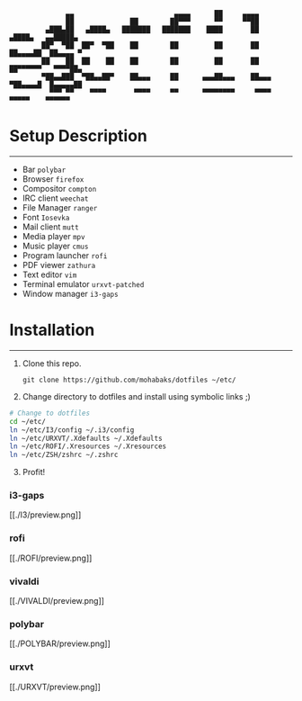 ```
              ▄▄                         ▄▄▄▄      ██     ▄▄▄▄                         
              ██              ██        ██▀▀▀      ▀▀     ▀▀██                         
         ▄███▄██   ▄████▄   ███████   ███████    ████       ██       ▄████▄   ▄▄█████▄ 
        ██▀  ▀██  ██▀  ▀██    ██        ██         ██       ██      ██▄▄▄▄██  ██▄▄▄▄ ▀ 
        ██    ██  ██    ██    ██        ██         ██       ██      ██▀▀▀▀▀▀   ▀▀▀▀██▄ 
        ▀██▄▄███  ▀██▄▄██▀    ██▄▄▄     ██      ▄▄▄██▄▄▄    ██▄▄▄   ▀██▄▄▄▄█  █▄▄▄▄▄██ 
          ▀▀▀ ▀▀    ▀▀▀▀       ▀▀▀▀     ▀▀      ▀▀▀▀▀▀▀▀     ▀▀▀▀     ▀▀▀▀▀    ▀▀▀▀▀▀  
```

# Setup Description #
-----------------
- Bar `polybar`
- Browser `firefox`
- Compositor `compton`
- IRC client `weechat`
- File Manager `ranger`
- Font `Iosevka`
- Mail client `mutt`
- Media player `mpv`
- Music player `cmus`
- Program launcher `rofi`
- PDF viewer `zathura`
- Text editor `vim`
- Terminal emulator `urxvt-patched`
- Window manager `i3-gaps`

# Installation #
------------
1. Clone this repo.
   
   `git clone https://github.com/mohabaks/dotfiles ~/etc/`

2. Change directory to dotfiles and install using symbolic links ;)
```bash
# Change to dotfiles
cd ~/etc/
ln ~/etc/I3/config ~/.i3/config
ln ~/etc/URXVT/.Xdefaults ~/.Xdefaults
ln ~/etc/ROFI/.Xresources ~/.Xresources
ln ~/etc/ZSH/zshrc ~/.zshrc

```
3. Profit!


### i3-gaps ###
[[./I3/preview.png]]

### rofi ###
[[./ROFI/preview.png]]

### vivaldi  ### 
[[./VIVALDI/preview.png]]

### polybar ###
[[./POLYBAR/preview.png]]

### urxvt ###
[[./URXVT/preview.png]]
